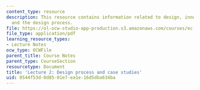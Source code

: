 ```yaml
---
content_type: resource
description: This resource contains information related to design, innovation, invention,
  and the design process.
file: https://ol-ocw-studio-app-production.s3.amazonaws.com/courses/ec-720j-d-lab-ii-design-spring-2010/0544f53d0d8501e7ea1e16d5dba634ba_MITEC_720JS10_lec02.pdf
file_type: application/pdf
learning_resource_types:
- Lecture Notes
ocw_type: OCWFile
parent_title: Course Notes
parent_type: CourseSection
resourcetype: Document
title: 'Lecture 2: Design process and case studies'
uid: 0544f53d-0d85-01e7-ea1e-16d5dba634ba
---
```

